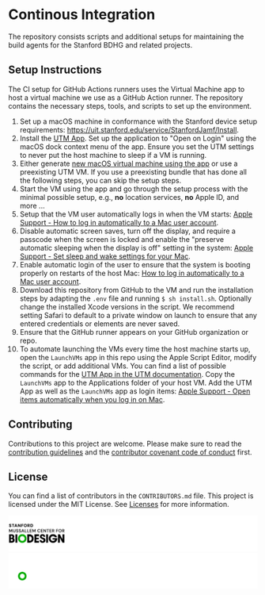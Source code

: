 <!--

This source file is part of the Stanford BDGH VirtualMachine project

SPDX-FileCopyrightText: 2023 Stanford University

SPDX-License-Identifier: MIT

-->

# Continous Integration

The repository consists scripts and additional setups for maintaining the build agents for the Stanford BDHG and related projects.


## Setup Instructions

The CI setup for GitHub Actions runners uses the Virtual Machine app to host a virtual machine we use as a GitHub Action runner.
The repository contains the necessary steps, tools, and scripts to set up the environment.
1. Set up a macOS machine in conformance with the Stanford device setup requirements: https://uit.stanford.edu/service/StanfordJamf/Install.
2. Install the [UTM App](https://mac.getutm.app). Set up the application to "Open on Login" using the macOS dock context menu of the app. Ensure you set the UTM settings to never put the host machine to sleep if a VM is running.
3. Either generate [new macOS virtual machine using the app](https://docs.getutm.app/guest-support/macos/) or use a preexisting UTM VM. If you use a preexisting bundle that has done all the following steps, you can skip the setup steps.
4. Start the VM using the app and go through the setup process with the minimal possible setup, e.g., **no** location services, **no** Apple ID, and more ...
5. Setup that the VM user automatically logs in when the VM starts: [Apple Support - How to log in automatically to a Mac user account](https://support.apple.com/en-au/HT201476).
6. Disable automatic screen saves, turn off the display, and require a passcode when the screen is locked and enable the "preserve automatic sleeping when the display is off" setting in the system: [Apple Support - Set sleep and wake settings for your Mac](https://support.apple.com/guide/mac-help/set-sleep-and-wake-settings-mchle41a6ccd/mac).
7. Enable automatic login of the user to ensure that the system is booting properly on restarts of the host Mac: [How to log in automatically to a Mac user account](https://support.apple.com/en-us/HT201476).
8. Download this repository from GitHub to the VM and run the installation steps by adapting the `.env` file and running `$ sh install.sh`. Optionally change the installed Xcode versions in the script. We recommend setting Safari to default to a private window on launch to ensure that any entered credentials or elements are never saved.
9. Ensure that the GitHub runner appears on your GitHub organization or repo.
10. To automate launching the VMs every time the host machine starts up, open the `LaunchVMs` app in this repo using the Apple Script Editor, modify the script, or add additional VMs. You can find a list of possible commands for the [UTM App in the UTM documentation](https://docs.getutm.app/scripting/scripting/). Copy the `LaunchVMs` app to the Applications folder of your host VM. Add the UTM App as well as the `LaunchVMs` app as login items: [Apple Support - Open items automatically when you log in on Mac](https://support.apple.com/en-au/guide/mac-help/mh15189/mac).


## Contributing

Contributions to this project are welcome. Please make sure to read the [contribution guidelines](https://github.com/StanfordSpezi/.github/blob/main/CONTRIBUTING.md) and the [contributor covenant code of conduct](https://github.com/StanfordSpezi/.github/blob/main/CODE_OF_CONDUCT.md) first.


## License

You can find a list of contributors in the `CONTRIBUTORS.md` file.
This project is licensed under the MIT License. See [Licenses](https://github.com/StanfordSpezi/Spezi/tree/main/LICENSES) for more information.


![Stanford Byers Center for Biodesign Logo](https://raw.githubusercontent.com/StanfordBDHG/.github/main/assets/biodesign-footer-light.png#gh-light-mode-only)
![Stanford Byers Center for Biodesign Logo](https://raw.githubusercontent.com/StanfordBDHG/.github/main/assets/biodesign-footer-dark.png#gh-dark-mode-only)
